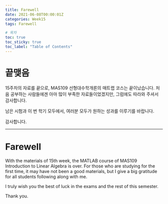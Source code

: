 ```yaml
---
title: Farewell
date: 2021-06-08T00:00:01Z
categories: Week15
tags: Farewell

# 목차
toc: true  
toc_sticky: true
toc_label: "Table of Contents" 
---
```


# 끝맺음

15주차의 자료를 끝으로, MAS109 선형대수학개론의 매트랩 코스는 끝이났습니다. 처음 공부하는 사람들에겐 아마 많이 부족한 자료들이었겠지만, 그럼에도 따라와 주셔서 감사합니다.

남은 시험과 이 번 학기 모두에서, 여러분 모두가 원하는 성과를 이루기를 바랍니다.

감사합니다.

---

# Farewell

With the materials of 15th week, the MATLAB course of MAS109 Introduction to Linear Algebra is over. For those who are studying for the first time, it may have not been a good materials, but I give a big gratitude for all students following along with me.

I truly wish you the best of luck in the exams and the rest of this semester.

Thank you.